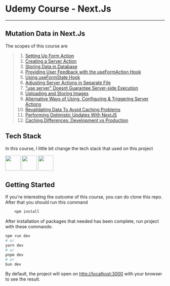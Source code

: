 # Udemy Course - Next.Js

---
## Mutation Data in Next.Js

The scopes of this course are

>  1. [Setting Up Form Action]()
>  2. [Creating a Server Action]()
>  3. [Storing Data in Database]()
>  4. [Providing User Feedback with the useFormAction Hook]()
>  5. [Using useFormState Hook]()
>  6. [Adjusting Server Actions in Separate File]()
>  7. ["use server" Doesnt Guarantee Server-side Execution]()
>  8. [Uploading and Storing Images]()
>  9. [Alternative Ways of Using, Configuring & Triggering Server Actions]()
>  10. [Revalidating Data To Avoid Caching Problems]()
>  11. [Performing Optimistic Updates With NextJS]()
>  12. [Caching Differences: Development vs Production]()

## Tech Stack

In this course, I little bit change the tech stack that used on this project

<img height="48" src="https://raw.githubusercontent.com/marwin1991/profile-technology-icons/refs/heads/main/icons/next_js.png">
<img height="48" src="https://raw.githubusercontent.com/marwin1991/profile-technology-icons/refs/heads/main/icons/tailwind_css.png">
<img height="48" src="https://raw.githubusercontent.com/marwin1991/profile-technology-icons/refs/heads/main/icons/sqlite.png">

## Getting Started

If you're interesting the outcome of this course, you can do clone this repo. After that you should run this command

```bash
    npm install
```

After installation of packages that needed has been complete, run project with these commands:

```bash
npm run dev
# or
yarn dev
# or
pnpm dev
# or
bun dev
```

By default, the project will open on [http://localhost:3000](http://localhost:3000) with your browser to see the result.

